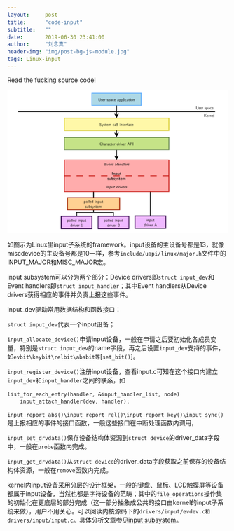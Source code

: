 ```yaml
---
layout:     post
title:      "code-input"
subtitle:   ""
date:       2019-06-30 23:41:00
author:     "刘念真"
header-img: "img/post-bg-js-module.jpg"
tags: Linux-input
---
```


Read the fucking source code!

![input](img\input.png)

如图示为Linux里input子系统的framework。input设备的主设备号都是13，就像miscdevice的主设备号都是10一样，参考`include/uapi/linux/major.h`文件中的INPUT_MAJOR和MISC_MAJOR宏。

input subsystem可以分为两个部分：Device drivers即`struct input_dev`和Event handlers即`struct input_handler`；其中Event handlers从Device drivers获得相应的事件并负责上报这些事件。

input_dev驱动常用数据结构和函数接口：

`struct input_dev`代表一个input设备；

`input_allocate_device()`申请input设备，一般在申请之后要初始化各成员变量，特别是`struct input_dev`的name字段，再之后设置`input_dev`支持的事件，如`evbit\keybit\relbit\absbit等`[`set_bit()`]。

`input_register_device()`注册input设备，查看input.c可知在这个接口内建立`input_dev`和`input_handler`之间的联系，如
```
list_for_each_entry(handler, &input_handler_list, node)
	input_attach_handler(dev, handler);
```

`input_report_abs()\input_report_rel()\input_report_key()\input_sync()`是上报相应的事件的接口函数，一般这些接口在中断处理函数内调用，

`input_set_drvdata()`保存设备结构体资源到`struct device`的driver_data字段中，一般在`probe`函数内完成。

`input_get_drvdata()`从`struct device`的driver_data字段获取之前保存的设备结构体资源，一般在`remove`函数内完成。

kernel内input设备采用分层的设计框架，一般的键盘、鼠标、LCD触摸屏等设备都属于input设备，当然也都是字符设备的范畴；其中的`file_operations`操作集的初始化在更底层的部分完成（这一部分抽象成公共的接口由kernel的input子系统来做），用户不用关心。可以阅读内核源码下的`drivers/input/evdev.c和drivers/input/input.c`。具体分析文章参见[input subsystem](https://www.cnblogs.com/lifexy/p/7542989.html)。

